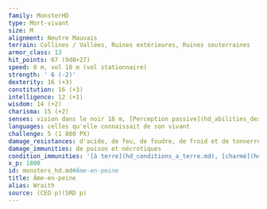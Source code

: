 ```yaml
---
family: MonsterHD
type: Mort-vivant
size: M
alignment: Neutre Mauvais
terrain: Collines / Vallées, Ruines extérieures, Ruines souterraines
armor_class: 13
hit_points: 67 (9d8+27)
speed: 0 m, vol 18 m (vol stationnaire)
strength: ' 6 (-2)'
dexterity: 16 (+3)
constitution: 16 (+3)
intelligence: 12 (+1)
wisdom: 14 (+2)
charisma: 15 (+2)
senses: vision dans le noir 18 m, [Perception passive](hd_abilities_dexterity_perception_passive.md) 12
languages: celles qu'elle connaissait de son vivant
challenge: 5 (1 800 PX)
damage_resistances: d'acide, de feu, de foudre, de froid et de tonnerre ; contondants, perforants et tranchants infligés par des attaques non-magiques qui ne sont pas en argent
damage_immunities: de poison et nécrotiques
condition_immunities: '[à terre](hd_conditions_a_terre.md), [charmé](hd_conditions_charme.md), [empoigné](hd_conditions_empoigne.md), [empoisonné](hd_conditions_empoisonne.md), [épuisé](hd_conditions_fatigue_et_epuisement.md), [entravé](hd_conditions_entrave.md), [paralysé](hd_conditions_paralyse.md) et [pétrifié](hd_conditions_petrifie.md)'
x_p: 1800
id: monsters_hd.md#Âme-en-peine
title: Âme-en-peine
alias: Wraith
source: (CEO p)(SRD p)
---
```


